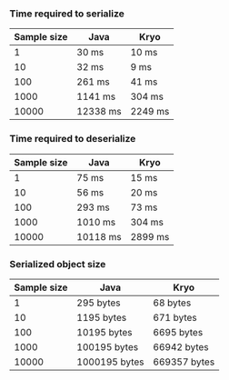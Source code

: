 ### Time required to serialize
| Sample size | Java     | Kryo    |
|-------------|----------|---------|
| 1           | 30 ms    | 10 ms   |
| 10          | 32 ms    | 9 ms    |
| 100         | 261 ms   | 41 ms   |
| 1000        | 1141 ms  | 304 ms  |
| 10000       | 12338 ms | 2249 ms |

### Time required to deserialize
| Sample size | Java     | Kryo    |
|-------------|----------|---------|
| 1           | 75 ms    | 15 ms   |
| 10          | 56 ms    | 20 ms   |
| 100         | 293 ms   | 73 ms   |
| 1000        | 1010 ms  | 304 ms  |
| 10000       | 10118 ms | 2899 ms |

### Serialized object size
| Sample size | Java          | Kryo         |
|-------------|---------------|--------------|
| 1           | 295 bytes     | 68 bytes     |
| 10          | 1195 bytes    | 671 bytes    |
| 100         | 10195 bytes   | 6695 bytes   |
| 1000        | 100195 bytes  | 66942 bytes  |
| 10000       | 1000195 bytes | 669357 bytes |
